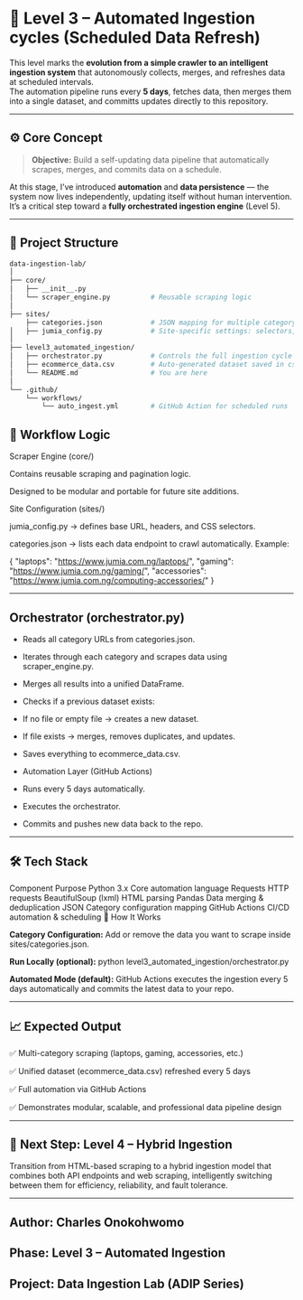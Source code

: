 
# 🧠 Level 3 – Automated Ingestion cycles (Scheduled Data Refresh)

This level marks the **evolution from a simple crawler to an intelligent ingestion system** that autonomously collects, merges, and refreshes data at scheduled intervals.  
The automation pipeline runs every **5 days**, fetches data, then merges them into a single dataset, and committs updates directly to this repository.

---

## ⚙️ Core Concept

> **Objective:** Build a self-updating data pipeline that automatically scrapes, merges, and commits data on a schedule.

At this stage, I’ve introduced **automation** and **data persistence** — the system now lives independently, updating itself without human intervention.  
It’s a critical step toward a **fully orchestrated ingestion engine** (Level 5).

---

## 🧩 Project Structure

```bash
data-ingestion-lab/
│
├── core/
│   ├── __init__.py
│   └── scraper_engine.py          # Reusable scraping logic
│
├── sites/
    ├── categories.json            # JSON mapping for multiple category URLs
│   ├── jumia_config.py            # Site-specific settings: selectors, headers, base URL
│
├── level3_automated_ingestion/
│   ├── orchestrator.py            # Controls the full ingestion cycle
│   ├── ecommerce_data.csv         # Auto-generated dataset saved in csv format (merged results)
│   └── README.md                  # You are here
│
└── .github/
    └── workflows/
        └── auto_ingest.yml        # GitHub Action for scheduled runs

```

## 🧠 Workflow Logic

Scraper Engine (core/)

Contains reusable scraping and pagination logic.

Designed to be modular and portable for future site additions.

Site Configuration (sites/)

jumia_config.py → defines base URL, headers, and CSS selectors.

categories.json → lists each data endpoint to crawl automatically.
Example:

{
  "laptops": "https://www.jumia.com.ng/laptops/",
  "gaming": "https://www.jumia.com.ng/gaming/",
  "accessories": "https://www.jumia.com.ng/computing-accessories/"
}

---

## Orchestrator (orchestrator.py)

- Reads all category URLs from categories.json.

- Iterates through each category and scrapes data using scraper_engine.py.

- Merges all results into a unified DataFrame.

- Checks if a previous dataset exists:

- If no file or empty file → creates a new dataset.

- If file exists → merges, removes duplicates, and updates.

- Saves everything to ecommerce_data.csv.

- Automation Layer (GitHub Actions)

- Runs every 5 days automatically.

- Executes the orchestrator.

- Commits and pushes new data back to the repo.

-------------
## 🛠️ Tech Stack
Component	Purpose
Python 3.x	Core automation language
Requests	HTTP requests
BeautifulSoup (lxml)	HTML parsing
Pandas	Data merging & deduplication
JSON	Category configuration mapping
GitHub Actions	CI/CD automation & scheduling
🚀 How It Works

**Category Configuration:**
Add or remove the data you want to scrape inside sites/categories.json.

**Run Locally (optional):** 
python level3_automated_ingestion/orchestrator.py
 
**Automated Mode (default):**
GitHub Actions executes the ingestion every 5 days automatically and commits the latest data to your repo.

--------------

## 📈 Expected Output

✅ Multi-category scraping (laptops, gaming, accessories, etc.)

✅ Unified dataset (ecommerce_data.csv) refreshed every 5 days

✅ Full automation via GitHub Actions

✅ Demonstrates modular, scalable, and professional data pipeline design

-------------

## 🧭 Next Step: Level 4 – Hybrid Ingestion

Transition from HTML-based scraping to a hybrid ingestion model that combines both API endpoints and web scraping, intelligently switching between them for efficiency, reliability, and fault tolerance.

---------

## Author: Charles Onokohwomo 
## Phase: Level 3 – Automated Ingestion 
## Project: Data Ingestion Lab (ADIP Series) 
